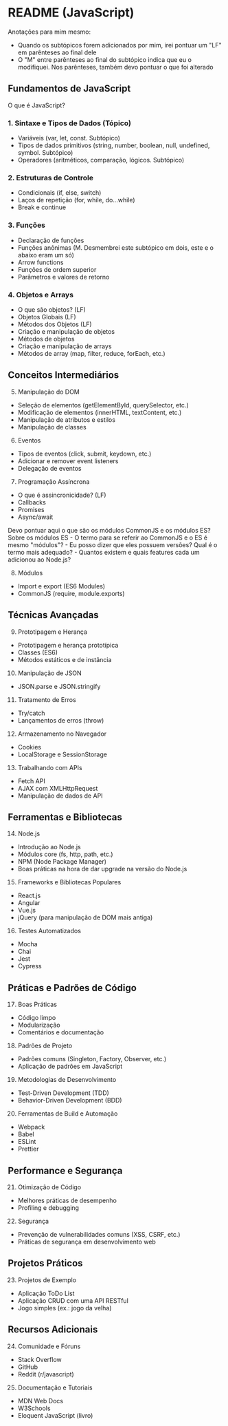 # README (JavaScript)

Anotações para mim mesmo:

- Quando os subtópicos forem adicionados por mim, irei pontuar um "LF" em parênteses ao final dele
- O "M" entre parênteses ao final do subtópico indica que eu o modifiquei. Nos parênteses, também devo pontuar o que foi alterado

## Fundamentos de JavaScript

O que é JavaScript?

### 1. Sintaxe e Tipos de Dados (Tópico)

- Variáveis (var, let, const. Subtópico)
- Tipos de dados primitivos (string, number, boolean, null, undefined, symbol. Subtópico)
- Operadores (aritméticos, comparação, lógicos. Subtópico)

### 2. Estruturas de Controle

- Condicionais (if, else, switch)
- Laços de repetição (for, while, do...while)
- Break e continue

### 3. Funções

- Declaração de funções
- Funções anônimas (M. Desmembrei este subtópico em dois, este e o abaixo eram um só)
- Arrow functions
- Funções de ordem superior
- Parâmetros e valores de retorno

### 4. Objetos e Arrays

- O que são objetos? (LF)
- Objetos Globais (LF)
- Métodos dos Objetos (LF)
- Criação e manipulação de objetos
- Métodos de objetos
- Criação e manipulação de arrays
- Métodos de array (map, filter, reduce, forEach, etc.)

## Conceitos Intermediários

5. Manipulação do DOM

- Seleção de elementos (getElementById, querySelector, etc.)
- Modificação de elementos (innerHTML, textContent, etc.)
- Manipulação de atributos e estilos
- Manipulação de classes

6. Eventos

- Tipos de eventos (click, submit, keydown, etc.)
- Adicionar e remover event listeners
- Delegação de eventos

7. Programação Assíncrona

- O que é assincronicidade? (LF)
- Callbacks
- Promises
- Async/await

Devo pontuar aqui o que são os módulos CommonJS e os módulos ES?  
    Sobre os módulos ES
    - O termo para se referir ao CommonJS e o ES é mesmo "módulos"?
    - Eu posso dizer que eles possuem versões? Qual é o termo mais adequado?
    - Quantos existem e quais features cada um adicionou ao Node.js?

8. Módulos

- Import e export (ES6 Modules)
- CommonJS (require, module.exports)

## Técnicas Avançadas

9. Prototipagem e Herança

- Prototipagem e herança prototípica
- Classes (ES6)
- Métodos estáticos e de instância

10. Manipulação de JSON

- JSON.parse e JSON.stringify

11. Tratamento de Erros

- Try/catch
- Lançamentos de erros (throw)

12. Armazenamento no Navegador

- Cookies
- LocalStorage e SessionStorage

13. Trabalhando com APIs

- Fetch API
- AJAX com XMLHttpRequest
- Manipulação de dados de API

## Ferramentas e Bibliotecas

14. Node.js

- Introdução ao Node.js
- Módulos core (fs, http, path, etc.)
- NPM (Node Package Manager)
- Boas práticas na hora de dar upgrade na versão do Node.js

15. Frameworks e Bibliotecas Populares

- React.js
- Angular
- Vue.js
- jQuery (para manipulação de DOM mais antiga)

16. Testes Automatizados

- Mocha
- Chai
- Jest
- Cypress

## Práticas e Padrões de Código

17. Boas Práticas

- Código limpo
- Modularização
- Comentários e documentação

18. Padrões de Projeto

- Padrões comuns (Singleton, Factory, Observer, etc.)
- Aplicação de padrões em JavaScript

19. Metodologias de Desenvolvimento

- Test-Driven Development (TDD)
- Behavior-Driven Development (BDD)

20. Ferramentas de Build e Automação

- Webpack
- Babel
- ESLint
- Prettier

## Performance e Segurança

21. Otimização de Código

- Melhores práticas de desempenho
- Profiling e debugging

22. Segurança

- Prevenção de vulnerabilidades comuns (XSS, CSRF, etc.)
- Práticas de segurança em desenvolvimento web

## Projetos Práticos

23. Projetos de Exemplo

- Aplicação ToDo List
- Aplicação CRUD com uma API RESTful
- Jogo simples (ex.: jogo da velha)

## Recursos Adicionais

24. Comunidade e Fóruns

- Stack Overflow
- GitHub
- Reddit (r/javascript)

25. Documentação e Tutoriais

- MDN Web Docs
- W3Schools
- Eloquent JavaScript (livro)